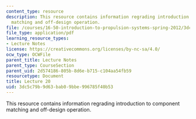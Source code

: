```yaml
---
content_type: resource
description: This resource contains information regrading introduction to component
  matching and off-design operation.
file: /courses/16-50-introduction-to-propulsion-systems-spring-2012/3dc5c79b9d63bab09bbe996785f40b53_MIT16_50S12_lec20.pdf
file_type: application/pdf
learning_resource_types:
- Lecture Notes
license: https://creativecommons.org/licenses/by-nc-sa/4.0/
ocw_type: OCWFile
parent_title: Lecture Notes
parent_type: CourseSection
parent_uid: 2d574186-805b-8d6e-b715-c104aa54fb59
resourcetype: Document
title: Lecture 20
uid: 3dc5c79b-9d63-bab0-9bbe-996785f40b53
---
```

This resource contains information regrading introduction to component matching and off-design operation.